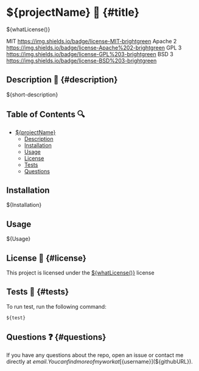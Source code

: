 # ${projectName} 👋 {#title}

${whatLicense()}

MIT https://img.shields.io/badge/license-MIT-brightgreen
Apache 2 https://img.shields.io/badge/license-Apache%202-brightgreen
GPL 3 https://img.shields.io/badge/license-GPL%203-brightgreen
BSD 3 https://img.shields.io/badge/license-BSD%203-brightgreen

## Description 📃 {#description}

${short-description}

## Table of Contents 🔍

- [${projectName}](#title)
  - [Description](#description)
  - [Installation](#installation)
  - [Usage](#usage)
  - [License](#license)
  - [Tests](#tests)
  - [Questions](#questions)

## Installation 

${Installation}

## Usage 

${Usage}

## License 🔑 {#license}

This project is licensed under the [${whatLicense()}](LICENSE) license

## Tests 🧪 {#tests}
To run test, run the following command:
```
${test}
```

## Questions ❓ {#questions}

If you have any questions about the repo, open an issue or contact me directly at ${email}. You can find more of my work at [${username}](${githubURL}).